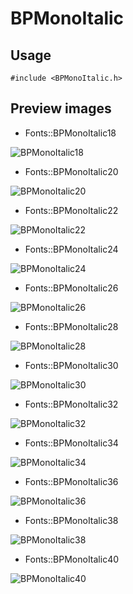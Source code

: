 BPMonoItalic
==========

Usage
------

    #include <BPMonoItalic.h>

Preview images
--------------
* Fonts::BPMonoItalic18 

![BPMonoItalic18](https://raw.githubusercontent.com/Cariad/BPMonoItalic/master/Preview/BPMonoItalic18.png)

* Fonts::BPMonoItalic20 

![BPMonoItalic20](https://raw.githubusercontent.com/Cariad/BPMonoItalic/master/Preview/BPMonoItalic20.png)

* Fonts::BPMonoItalic22 

![BPMonoItalic22](https://raw.githubusercontent.com/Cariad/BPMonoItalic/master/Preview/BPMonoItalic22.png)

* Fonts::BPMonoItalic24 

![BPMonoItalic24](https://raw.githubusercontent.com/Cariad/BPMonoItalic/master/Preview/BPMonoItalic24.png)

* Fonts::BPMonoItalic26 

![BPMonoItalic26](https://raw.githubusercontent.com/Cariad/BPMonoItalic/master/Preview/BPMonoItalic26.png)

* Fonts::BPMonoItalic28 

![BPMonoItalic28](https://raw.githubusercontent.com/Cariad/BPMonoItalic/master/Preview/BPMonoItalic28.png)

* Fonts::BPMonoItalic30 

![BPMonoItalic30](https://raw.githubusercontent.com/Cariad/BPMonoItalic/master/Preview/BPMonoItalic30.png)

* Fonts::BPMonoItalic32 

![BPMonoItalic32](https://raw.githubusercontent.com/Cariad/BPMonoItalic/master/Preview/BPMonoItalic32.png)

* Fonts::BPMonoItalic34 

![BPMonoItalic34](https://raw.githubusercontent.com/Cariad/BPMonoItalic/master/Preview/BPMonoItalic34.png)

* Fonts::BPMonoItalic36 

![BPMonoItalic36](https://raw.githubusercontent.com/Cariad/BPMonoItalic/master/Preview/BPMonoItalic36.png)

* Fonts::BPMonoItalic38 

![BPMonoItalic38](https://raw.githubusercontent.com/Cariad/BPMonoItalic/master/Preview/BPMonoItalic38.png)

* Fonts::BPMonoItalic40 

![BPMonoItalic40](https://raw.githubusercontent.com/Cariad/BPMonoItalic/master/Preview/BPMonoItalic40.png)

